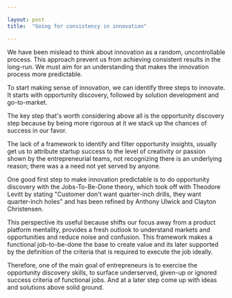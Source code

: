 ```yaml
---

layout: post
title:  "Going for consistency in innovation"

---
```

We have been mislead to think about innovation as a random, uncontrollable process. This approach prevent us from achieving consistent results in the long-run. We must aim for an understanding that makes the innovation process more predictable.

To start making sense of innovation, we can identify three steps to innovate. It starts with opportunity discovery, followed by solution development and go-to-market.

The key step that's worth considering above all is the opportunity discovery step because by being more rigorous at it we stack up the chances of success in our favor.

The lack of a framework to identify and filter opportunity insights, usually get us to attribute startup success to the level of creativity or passion shown by the entrepreneurial teams, not recognizing there is an underlying reason; there was a a need not yet served by anyone.  

One good first step to make innovation predictable is to do opportunity discovery with the Jobs-To-Be-Done theory, which took off with Theodore Levitt by stating "Customer don't want quarter-inch drills, they want quarter-inch holes" and has been refined by Anthony Ulwick and Clayton Christensen.  

This perspective its useful because shifts our focus away from a product platform mentality, provides a fresh outlook to understand markets and opportunities and reduce noise and confusion. This framework makes a functional job-to-be-done the base to create value and its later supported by the definition of the criteria that is required to execute the job ideally.  

Therefore, one of the main goal of entrepreneurs is to exercise the opportunity discovery skills, to surface underserved, given-up or ignored success criteria of functional jobs.  And at a later step come up with ideas and solutions above solid ground.

<!-- Tenemos la idea que la innovación es aleatoria, que surge de improviso, que es algo incontrolable. Entender el proceso de innovación de esa manera nos aleja de producir resultados consistentes en el tiempo. Debemos buscar que sea un proceso más predecible.

Podríamos pensar las etapas del proceso de innovación como descubrimiento de oportunidad, desarrollo de soluciones y conexión a mercado.

La etapa que determina en mucha más medida el éxito de iniciativas de innovación es la del descubrimiento de la oportunidad. Al  ser más rigurosos en esta etapa, mejoramos la probabilidad de exito de los proyectos.

La debilidad o ausencia de los métodos para entender las oportunidades, nos lleva a que expliquemos los exitos de los proyectos por la pasión o creatividad de los emprendedores.

Un primer paso para hacer que la innovación sea más predecible es basarse en la teoría de Jobs-To-Be-Done, que empieza con Theodoro Levitt.  Con esta metodología se hacen de tareas funcionales el punto focal para la creación de valor y luego se identifican los criterios que definen que tan bien se realizan esas tareas.  

Así, el objetivo del emprendedor que quiera maximizar las posibilidades de tener exito con sus iniciativas, será buscar soluciones para tareas y criterios de exito que estén desatendidos, resignados u olvidados. -->

